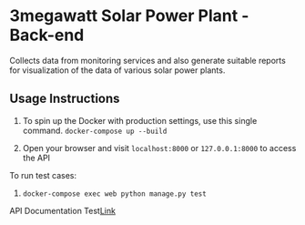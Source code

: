 # 3megawatt Solar Power Plant - Back-end 

Collects data from monitoring services and also generate suitable reports for visualization of the data of various solar power plants.

## Usage Instructions

1. To spin up the Docker with production settings, use this single command. 
`` docker-compose up --build ``

2. Open your browser and visit `localhost:8000` or `127.0.0.1:8000` to access the API

To run test cases:
1. `docker-compose exec web python manage.py test`

API Documentation Test[Link](docs/api.md)
